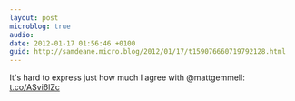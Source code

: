 ```yaml
---
layout: post
microblog: true
audio: 
date: 2012-01-17 01:56:46 +0100
guid: http://samdeane.micro.blog/2012/01/17/t159076660719792128.html
---
```

It's hard to express just how much I agree with @mattgemmell: [t.co/ASvi6lZc](http://t.co/ASvi6lZc)
